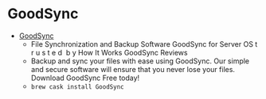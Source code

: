 # GoodSync
- [GoodSync](https://www.goodsync.com/)
  -  File Synchronization and Backup Software GoodSync for Server OS t r u s t e d  b y  How It Works GoodSync Reviews
  - Backup and sync your files with ease using GoodSync. Our simple and secure software will ensure that you never lose your files. Download GoodSync Free today!
  - `brew cask install GoodSync`
